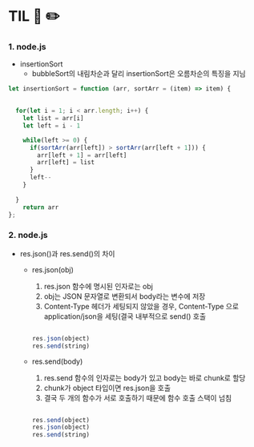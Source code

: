 # TIL 📖 ✏️

   
 ### 1. node.js
 
  - insertionSort
    * bubbleSort의 내림차순과 달리 insertionSort은 오름차순의 특징을 지님

```js
let insertionSort = function (arr, sortArr = (item) => item) {
  

  for(let i = 1; i < arr.length; i++) {
    let list = arr[i]
    let left = i - 1

    while(left >= 0) {
      if(sortArr(arr[left]) > sortArr(arr[left + 1])) {
        arr[left + 1] = arr[left]
        arr[left] = list
      }
      left--
    }
  
  }
    return arr
};


```

 ### 2. node.js
 
  - res.json()과 res.send()의 차이
    * res.json(obj)
      1. res.json 함수에 명시된 인자로는 obj
      2. obj는 JSON 문자열로 변환되서 body라는 변수에 저장
      3. Content-Type 헤더가 세팅되지 않았을 경우, Content-Type 으로 application/json을 세팅(결국 내부적으로 send() 호출

      ```javascript     
      
      res.json(object)
      res.send(string)
      
      ```
      
    * res.send(body)
      1. res.send 함수의 인자로는 body가 있고 body는 바로 chunk로 할당
      2. chunk가 object 타입이면 res.json을 호출
      3. 결국 두 개의 함수가 서로 호출하기 때문에 함수 호출 스택이 넘침

      ```javascript

      res.send(object)
      res.json(object)
      res.send(string)
      
      ```
